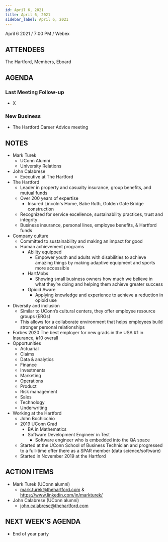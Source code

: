 ```yaml
---
id: April 6, 2021
title: April 6, 2021
sidebar_label: April 6, 2021
---
```

April 6 2021 / 7:00 PM / Webex

## ATTENDEES

The Hartford, Members, Eboard

## AGENDA

### Last Meeting Follow-up

- X

### New Business

- The Hartford Career Advice meeting

## NOTES

- Mark Turek
    - UConn Alumni
    - University Relations
- John Calabrese
    - Executive at The Hartford
- The Hartford
    - Leader in property and casualty insurance, group benefits, and mutual funds
    - Over 200 years of expertise 
        - Insured Lincoln's Home, Babe Ruth, Golden Gate Bridge construction
    - Recognized for service excellence, sustainability practices, trust and integrity
    - Business insurance, personal lines, employee benefits, & Hartford funds
- Company culture
    - Committed to sustainability and making an impact for good 
    - Human achievement programs
        - Ability equipped
            - Empower youth and adults with disabilities to achieve amazing things by making adaptive equipment and sports more accessible 
        - HartMobs
            - Showing small business owners how much we believe in what they’re doing and helping them achieve greater success
        - Opioid Aware
            - Applying knowledge and experience to achieve a reduction in opioid use
- Diversity and inclusion
    - Similar to UConn’s cultural centers, they offer employee resource groups (ERGs) 
    - This allows for a collaborate environment that helps employees build stronger personal relationships
- Forbes 2020 The best employer for new grads in the USA #1 in Insurance, #10 overall
- Opportunities
    - Actuarial
    - Claims
    - Data & analytics
    - Finance
    - Investments
    - Marketing
    - Operations
    - Product 
    - Risk management
    - Sales
    - Technology
    - Underwriting
- Working at the Hartford
    - John Bochicchio
    - 2019 UConn Grad
        - BA in Mathematics
        - Software Development Engineer in Test
            - Software engineer who is embedded into the QA space
    - Started at the UConn School of Business Technician and progressed to a full-time offer there as a SPAR member (data science/software)
    - Started in November 2019 at the Hartford

## ACTION ITEMS

- Mark Turek (UConn alumni)
    - mark.turek@thehartford.com & https://www.linkedin.com/in/markturek/
- John Calabrese (UConn alumni)
    - john.calabrese@thehartford.com

## NEXT WEEK’S AGENDA

- End of year party
